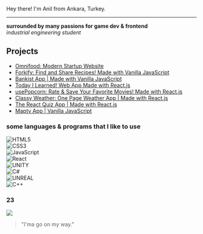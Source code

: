 <p>Hey there! I'm Anil from Ankara, Turkey.</p>

<hr>

<strong>surrounded by many passions for game dev & frontend</strong> <br>
<em>industrial engineering student</em>

## Projects
<ul>
  <li><a href="https://omnifood-anilbeter.netlify.app/" target="_blank">Omnifood: Modern Startup Website<a/></li>
  <li><a href="https://forkify-anilbeter.netlify.app/" target="_blank">Forkify: Find and Share Recipes! Made with Vanilla JavaScript</a></li>
  <li><a href="https://bankist-anilbeter.netlify.app/" target="_blank">Bankist App | Made with Vanilla JavaScript</a></li>
  <li><a href="https://today-i-learned-anilbeter.netlify.app/" target="_blank">Today I Learned! Web App Made with React.js</a></li>
  <li><a href="https://usepopcorn-anilbeter.netlify.app/" target="_blank">usePopcorn: Rate & Save Your Favorite Movies! Made with React.js</a></li>
  <li><a href="https://classyweather-anilbeter.netlify.app/" target="_blank">Classy Weather: One Page Weather App | Made with React.js</a></li>
  <li><a href="https://react-quiz-anilbeter.netlify.app/" target="_blank">The React Quiz App | Made with React.js</a></li>
  <li><a href="https://mapty-anilbeter.netlify.app/" target="_blank">Mapty App | Vanilla JavaScript</a></li>
</ul>

### some languages & programs that I like to use

![HTML5](https://img.shields.io/badge/html5-%23E34F26.svg?style=for-the-badge&logo=html5&logoColor=white)<br>
![CSS3](https://img.shields.io/badge/css3-%231572B6.svg?style=for-the-badge&logo=css3&logoColor=white)<br>
![JavaScript](https://img.shields.io/badge/javascript-%23323330.svg?style=for-the-badge&logo=javascript&logoColor=%23F7DF1E)<br>
![React](https://img.shields.io/badge/react-%2320232a.svg?style=for-the-badge&logo=react&logoColor=%2361DAFB) <br>
![UNITY](https://img.shields.io/badge/Unity-%2320232a.svg?style=for-the-badge&logo=unity&logoColor=white) <br>
![C#](https://img.shields.io/badge/c%23-%23239120.svg?style=for-the-badge&logo=c-sharp&logoColor=white)<br>
![UNREAL](https://img.shields.io/badge/unreal-%2320232a.svg?style=for-the-badge&logo=unreal-engine&logoColor=white) <br>
![C++](https://img.shields.io/badge/c++-%2300599C.svg?style=for-the-badge&logo=c%2B%2B&logoColor=white) <br>

### 23

<!-- ![](https://github-readme-stats.vercel.app/api?username=anilbeter&theme=synthwave&hide_border=false&include_all_commits=true&count_private=true)<br/> -->

![](https://github-readme-streak-stats.herokuapp.com/?user=anilbeter&theme=synthwave&hide_border=false)<br/>

<!-- ![](https://github-readme-stats.vercel.app/api/top-langs/?username=anilbeter&theme=synthwave&hide_border=false&include_all_commits=true&count_private=true&layout=compact) -->

<!-- Proudly created with GPRM ( https://gprm.itsvg.in ) -->

> "I'ma go on my way."
